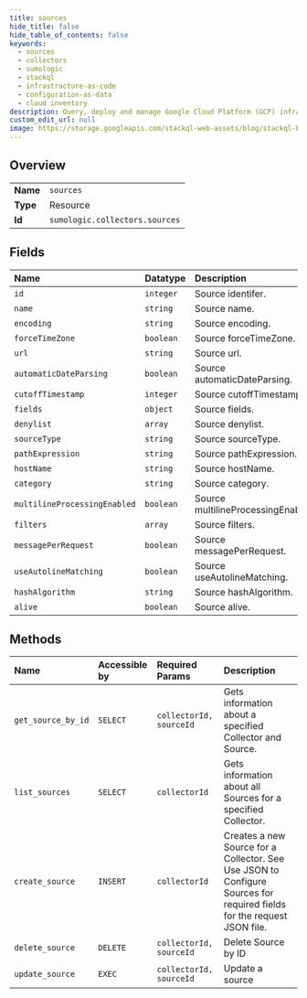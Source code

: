 ```yaml
---
title: sources
hide_title: false
hide_table_of_contents: false
keywords:
  - sources
  - collectors
  - sumologic    
  - stackql
  - infrastructure-as-code
  - configuration-as-data
  - cloud inventory
description: Query, deploy and manage Google Cloud Platform (GCP) infrastructure and resources using SQL
custom_edit_url: null
image: https://storage.googleapis.com/stackql-web-assets/blog/stackql-blog-post-featured-image.png
---
```

  
    

## Overview
<table><tbody>
<tr><td><b>Name</b></td><td><code>sources</code></td></tr>
<tr><td><b>Type</b></td><td>Resource</td></tr>
<tr><td><b>Id</b></td><td><code>sumologic.collectors.sources</code></td></tr>
</tbody></table>

## Fields
| Name | Datatype | Description |
|:-----|:---------|:------------|
| `id` | `integer` | Source identifer. |
| `name` | `string` | Source name. |
| `encoding` | `string` | Source encoding. |
| `forceTimeZone` | `boolean` | Source forceTimeZone. |
| `url` | `string` | Source url. |
| `automaticDateParsing` | `boolean` | Source automaticDateParsing. |
| `cutoffTimestamp` | `integer` | Source cutoffTimestamp. |
| `fields` | `object` | Source fields. |
| `denylist` | `array` | Source denylist. |
| `sourceType` | `string` | Source sourceType. |
| `pathExpression` | `string` | Source pathExpression. |
| `hostName` | `string` | Source hostName. |
| `category` | `string` | Source category. |
| `multilineProcessingEnabled` | `boolean` | Source multilineProcessingEnabled. |
| `filters` | `array` | Source filters. |
| `messagePerRequest` | `boolean` | Source messagePerRequest. |
| `useAutolineMatching` | `boolean` | Source useAutolineMatching. |
| `hashAlgorithm` | `string` | Source hashAlgorithm. |
| `alive` | `boolean` | Source alive. |
## Methods
| Name | Accessible by | Required Params | Description |
|:-----|:--------------|:----------------|:------------|
| `get_source_by_id` | `SELECT` | `collectorId, sourceId` | Gets information about a specified Collector and Source. |
| `list_sources` | `SELECT` | `collectorId` | Gets information about all Sources for a specified Collector. |
| `create_source` | `INSERT` | `collectorId` | Creates a new Source for a Collector. See Use JSON to Configure Sources for required fields for the request JSON file. |
| `delete_source` | `DELETE` | `collectorId, sourceId` | Delete Source by ID |
| `update_source` | `EXEC` | `collectorId, sourceId` | Update a source |

